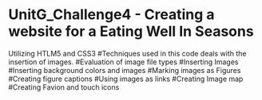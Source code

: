 # UnitG_Challenge4 - Creating a website for a Eating Well In Seasons
Utilizing HTLM5 and CSS3
#Techniques used in this code deals with the insertion of images.
#Evaluation of image file types
#Inserting Images
#Inserting background colors and images
#Marking images as Figures
#Creating figure captions
#Using images as links
#Creating Image map
#Creating Favion and touch icons
